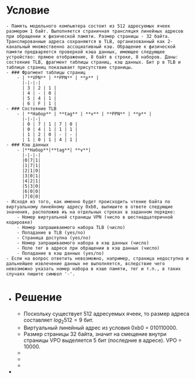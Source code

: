 # Условие
	- Память модельного компьютера состоит из 512 адресуемых ячеек размером 1 байт. Выполняется страничная трансляция линейных адресов при обращении к физической памяти. Размер страницы - 32 байта. Транслированные адреса сохраняются в TLB, организованный как 2-канальный множественно ассоциативный кэш. Обращение к физической памяти предваряется проверкой кэша данных, имеющее следующее устройство: прямое отображение, 8 байт в строке, 8 наборов. Даны: состояние TLB, фрагмент таблицы страниц, кэш данных. Бит p в TLB и таблице страниц показывает присутствие страницы.
	- ### Фрагмент таблицы страниц
		- | **VPN** | **PPN** | **p** |
		  |-|-|-|
		  | 3 | 2 | 1 |
		  | 4 | - | 0 |
		  | 5 | 4 | 1 |
		  | 6 | F | 1 |
	- ### Состояние TLB
		- | **Набор** | **tag** | **v** | **PPN** | **p** |
		  |-|-|-|
		  | 0 | 7 | 1 | 7 | 0 |
		  | 0 | 4 | 1 | 1 | 1 |
		  | 1 | 2 | 0 | - | - |
		  | 1 | 0 | 1 | 4 | 1 |
	- ### Кэш данных
		- |**Набор**|**tag**| **v**|
		  |-|-|-|
		  |0|7|1|
		  |1|7|1|
		  |2|1|0|
		  |3|0|1|
		  |4|2|1|
		  |5|3|0|
		  |6|0|0|
		  |7|0|0|
	- Исходя из того, как именно будет происходить чтение байта по виртуальному линейному адресу 0xb0, выпишите в ответе следующие значения, расположив иъ на отдельных строках в заданном порядке:
		- Номер виртуальной страницы VPN (число в шестнадцатеричной кодировке)
		- Номер запрашиваемого набора TLB (число)
		- Попадание в TLB (yes/no)
		- Страница доступна (yes/no)
		- Номер запрашиваемого набора в кэш данных (число)
		- Поле тег в адресе при обращении в кэш данных (число)
		- Попадание в кэш данных (yes/no)
	- Если на вопрос ответить невозможно, например, страница недоступна и дальнейшее извлечение данных не выполняется, вследствие чего невозможно указать номер набора в кэше памяти, тег и т.п., в таких случаях пишите символ '-'.
- # Решение
	- Поскольку существует 512 адресуемых ячеек, то размер адреса составляет $log_2 512 = 9$ бит.
	- Виртуальный линейный адрес из условия 0xb0 = 010110000.
	- Размер страницы 32 байта, значит на смещение внутри страницы VPO выделяется 5 бит (последние в адресе).
	  VPO = 10000.
	-
	-
	-
-